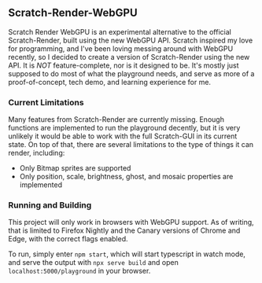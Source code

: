 ## Scratch-Render-WebGPU

Scratch Render WebGPU is an experimental alternative to the official Scratch-Render, built using the new WebGPU API. Scratch inspired my love for programming, and I've been loving messing around with WebGPU recently, so I decided to create a version of Scratch-Render using the new API. It is *NOT* feature-complete, nor is it designed to be. It's mostly just supposed to do most of what the playground needs, and serve as more of a proof-of-concept, tech demo, and learning experience for me.

### Current Limitations
Many features from Scratch-Render are currently missing. Enough functions are implemented to run the playground decently, but it is very unlikely it would be able to work with the full Scratch-GUI in its current state. On top of that, there are several limitations to the type of things it can render, including:
- Only Bitmap sprites are supported
- Only position, scale, brightness, ghost, and mosaic properties are implemented

### Running and Building

This project will only work in browsers with WebGPU support. As of writing, that is limited to Firefox Nightly and the Canary versions of Chrome and Edge, with the correct flags enabled.

To run, simply enter ```npm start```, which will start typescript in watch mode, and serve the output with ```npx serve build``` and open ```localhost:5000/playground``` in your browser.